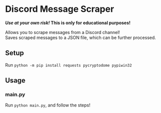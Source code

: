 # Discord Message Scraper

**_Use at your own risk!_ This is only for educational purposes!**

Allows you to scrape messages from a Discord channel!  
Saves scraped messages to a JSON file, which can be further processed.

## Setup
Run `python -m pip install requests pycryptodome pypiwin32`

## Usage
### main.py
Run `python main.py`, and follow the steps!